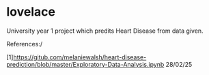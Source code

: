 # lovelace

University year 1 project which predits Heart Disease from data given.


References:/

[1]https://gitub.com/melaniewalsh/heart-disease-prediction/blob/master/Exploratory-Data-Analysis.ipynb 28/02/25
